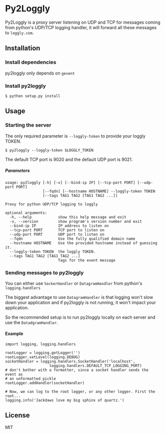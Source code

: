 Py2Loggly
=========

Py2Loggly is a proxy server listening on UDP and TCP for messages coming from python's UDP/TCP logging handler, it will forward all these messages to `loggly.com`.

Installation
------------

### Install dependencies

py2loggly only depends on `gevent`


### Install py2loggly

    $ python setup.py install

Usage
-----

### Starting the server

The only required parameter is `--loggly-token` to provide your loggly TOKEN.

    $ py2loggly --loggly-token $LOGGLY_TOKEN

The default TCP port is 9020 and the default UDP port is 9021.

##### Parameters

    usage: py2loggly [-h] [-v] [--bind-ip IP] [--tcp-port PORT] [--udp-port PORT]
                     [--fqdn] [--hostname HOSTNAME] --loggly-token TOKEN
                     [--tags TAG1 TAG2 [TAG1 TAG2 ...]]

    Proxy for python UDP/TCP logging to loggly

    optional arguments:
      -h, --help            show this help message and exit
      -v, --version         show program's version number and exit
      --bind-ip IP          IP address to listen on
      --tcp-port PORT       TCP port to listen on
      --udp-port PORT       UDP port to listen on
      --fqdn                Use the fully qualified domain name
      --hostname HOSTNAME   Use the provided hostname instead of guessing it.
      --loggly-token TOKEN  the loggly TOKEN.
      --tags TAG1 TAG2 [TAG1 TAG2 ...]
                            Tags for the event message

### Sending messages to py2loggly

You can either use `SockerHandler` or `DatagramHandler` from python's `logging.handlers`

The biggest advantage to use `DatagramHandler` is that logging won't slow down your application and if py2loggly is not running, it won't impact your application.

So the recommended setup is to run py2loggly locally on each server and use the `DatadgramHandler`.

#### Example

    import logging, logging.handlers

    rootLogger = logging.getLogger('')
    rootLogger.setLevel(logging.DEBUG)
    socketHandler = logging.handlers.SocketHandler('localhost',
                        logging.handlers.DEFAULT_TCP_LOGGING_PORT)
    # don't bother with a formatter, since a socket handler sends the event as
    # an unformatted pickle
    rootLogger.addHandler(socketHandler)

    # Now, we can log to the root logger, or any other logger. First the root...
    logging.info('Jackdaws love my big sphinx of quartz.')

License
-------

MIT
